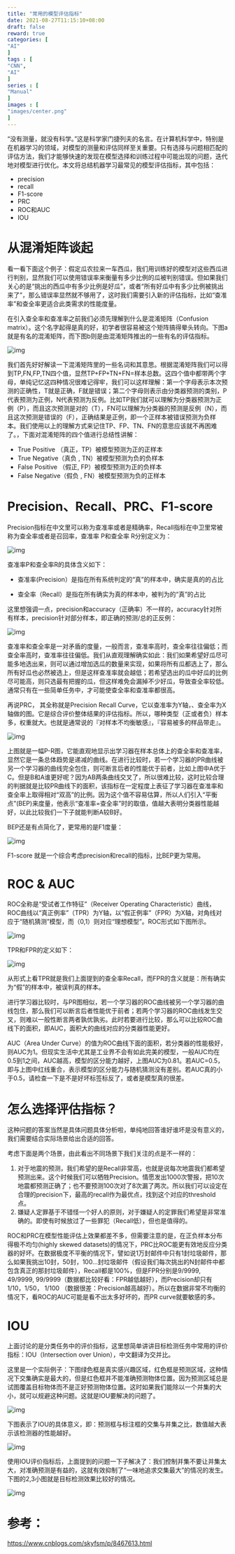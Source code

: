 ```yaml
---
title: "常用的模型评估指标"
date: 2021-08-27T11:15:10+08:00
draft: false
reward: true
categories: [
"AI"
]
tags : [
"CNN",
"AI"
]
series : [
"Manual"
]
images : [
"images/center.png"
]
---
```


[comment]: <> (# 常用的模型评估指标)

“没有测量，就没有科学。”这是科学家门捷列夫的名言。在计算机科学中，特别是在机器学习的领域，对模型的测量和评估同样至关重要。只有选择与问题相匹配的评估方法，我们才能够快速的发现在模型选择和训练过程中可能出现的问题，迭代地对模型进行优化。本文将总结机器学习最常见的模型评估指标，其中包括：

- precision
- recall
- F1-score
- PRC
- ROC和AUC
- IOU

# 从混淆矩阵谈起

看一看下面这个例子：假定瓜农拉来一车西瓜，我们用训练好的模型对这些西瓜进行判别，显然我们可以使用错误率来衡量有多少比例的瓜被判别错误。但如果我们关心的是“挑出的西瓜中有多少比例是好瓜”，或者“所有好瓜中有多少比例被挑出来了”，那么错误率显然就不够用了，这时我们需要引入新的评估指标，比如“查准率”和查全率更适合此类需求的性能度量。

在引入查全率和查准率之前我们必须先理解到什么是混淆矩阵（Confusion matrix）。这个名字起得是真的好，初学者很容易被这个矩阵搞得晕头转向。下图a就是有名的混淆矩阵，而下图b则是由混淆矩阵推出的一些有名的评估指标。

![img](https://picgo.6and.ltd/img/15752039601-20210606001019125.png)

我们首先好好解读一下混淆矩阵里的一些名词和其意思。根据混淆矩阵我们可以得到TP,FN,FP,TN四个值，显然TP+FP+TN+FN=样本总数。这四个值中都带两个字母，单纯记忆这四种情况很难记得牢，我们可以这样理解：第一个字母表示本次预测的正确性，T就是正确，F就是错误；第二个字母则表示由分类器预测的类别，P代表预测为正例，N代表预测为反例。比如TP我们就可以理解为分类器预测为正例（P），而且这次预测是对的（T），FN可以理解为分类器的预测是反例（N），而且这次预测是错误的（F），正确结果是正例，即一个正样本被错误预测为负样本。我们使用以上的理解方式来记住TP、FP、TN、FN的意思应该就不再困难了。，下面对混淆矩阵的四个值进行总结性讲解：

- True Positive （真正，TP）被模型预测为正的正样本
- True Negative（真负 , TN）被模型预测为负的负样本
- False Positive （假正, FP）被模型预测为正的负样本
- False Negative（假负 , FN）被模型预测为负的正样本

# Precision、Recall、PRC、F1-score

Precision指标在中文里可以称为查准率或者是精确率，Recall指标在中卫里常被称为查全率或者是召回率，查准率 P和查全率 R分别定义为：

![img](https://picgo.6and.ltd/img/15752040781-20210606001041338.png)

查准率P和查全率R的具体含义如下：

- 查准率(Precision）是指在所有系统判定的“真”的样本中，确实是真的的占比

- 查全率（Recall）是指在所有确实为真的样本中，被判为的“真”的占比

这里想强调一点，precision和accuracy（正确率）不一样的，accuracy针对所有样本，precision针对部分样本，即正确的预测/总的正反例：

![img](https://picgo.6and.ltd/img/15752041511-20210606001050674.png)

查准率和查全率是一对矛盾的度量，一般而言，查准率高时，查全率往往偏低；而查全率高时，查准率往往偏低。我们从直观理解确实如此：我们如果希望好瓜尽可能多地选出来，则可以通过增加选瓜的数量来实现，如果将所有瓜都选上了，那么所有好瓜也必然被选上，但是这样查准率就会越低；若希望选出的瓜中好瓜的比例尽可能高，则只选最有把握的瓜，但这样难免会漏掉不少好瓜，导致查全率较低。通常只有在一些简单任务中，才可能使查全率和查准率都很高。

再说PRC， 其全称就是Precision Recall Curve，它以查准率为Y轴，、查全率为X轴做的图。它是综合评价整体结果的评估指标。所以，哪种类型（正或者负）样本多，权重就大。也就是通常说的『对样本不均衡敏感』，『容易被多的样品带走』。

![img](https://picgo.6and.ltd/img/15752042061-20210606001058431.png)

 

上图就是一幅P-R图，它能直观地显示出学习器在样本总体上的查全率和查准率，显然它是一条总体趋势是递减的曲线。在进行比较时，若一个学习器的PR曲线被另一个学习器的曲线完全包住，则可断言后者的性能优于前者，比如上图中A优于C。但是B和A谁更好呢？因为AB两条曲线交叉了，所以很难比较，这时比较合理的判据就是比较PR曲线下的面积，该指标在一定程度上表征了学习器在查准率和查全率上取得相对“双高”的比例。因为这个值不容易估算，所以人们引入“平衡点”(BEP)来度量，他表示“查准率=查全率”时的取值，值越大表明分类器性能越好，以此比较我们一下子就能判断A较B好。

BEP还是有点简化了，更常用的是F1度量：

![img](https://picgo.6and.ltd/img/1093303-20180224205027586-434414606-20210606001107596.png)

 

F1-score 就是一个综合考虑precision和recall的指标，比BEP更为常用。

# ROC & AUC

ROC全称是“受试者工作特征”（Receiver Operating Characteristic）曲线，ROC曲线以“真正例率”（TPR）为Y轴，以“假正例率”（FPR）为X轴，对角线对应于“随机猜测”模型，而（0,1）则对应“理想模型”。ROC形式如下图所示。

![img](https://picgo.6and.ltd/img/1093303-20180224204355006-1724131879-20210606001115340.png)

TPR和FPR的定义如下：

![img](https://picgo.6and.ltd/img/1093303-20180224205043320-355960721-20210606001123917.png)

从形式上看TPR就是我们上面提到的查全率Recall，而FPR的含义就是：所有确实为“假”的样本中，被误判真的样本。

进行学习器比较时，与PR图相似，若一个学习器的ROC曲线被另一个学习器的曲线包住，那么我们可以断言后者性能优于前者；若两个学习器的ROC曲线发生交叉，则难以一般性断言两者孰优孰劣。此时若要进行比较，那么可以比较ROC曲线下的面积，即AUC，面积大的曲线对应的分类器性能更好。

AUC（Area Under Curve）的值为ROC曲线下面的面积，若分类器的性能极好，则AUC为1。但现实生活中尤其是工业界不会有如此完美的模型，一般AUC均在0.5到1之间，AUC越高，模型的区分能力越好，上图AUC为0.81。若AUC=0.5，即与上图中红线重合，表示模型的区分能力与随机猜测没有差别。若AUC真的小于0.5，请检查一下是不是好坏标签标反了，或者是模型真的很差。

# 怎么选择评估指标？

这种问题的答案当然是具体问题具体分析啦，单纯地回答谁好谁坏是没有意义的，我们需要结合实际场景给出合适的回答。

考虑下面是两个场景，由此看出不同场景下我们关注的点是不一样的：

1. 对于地震的预测，我们希望的是Recall非常高，也就是说每次地震我们都希望预测出来。这个时候我们可以牺牲Precision。情愿发出1000次警报，把10次地震都预测正确了；也不要预测100次对了8次漏了两次。所以我们可以设定在合理的precision下，最高的recall作为最优点，找到这个对应的threshold点。
2. 嫌疑人定罪基于不错怪一个好人的原则，对于嫌疑人的定罪我们希望是非常准确的。即使有时候放过了一些罪犯（Recall低），但也是值得的。

ROC和PRC在模型性能评估上效果都差不多，但需要注意的是，在正负样本分布得极不均匀(highly skewed datasets)的情况下，PRC比ROC能更有效地反应分类器的好坏。在数据极度不平衡的情况下，譬如说1万封邮件中只有1封垃圾邮件，那么如果我挑出10封，50封，100...封垃圾邮件（假设我们每次挑出的N封邮件中都包含真正的那封垃圾邮件），Recall都是100%，但是FPR分别是9/9999, 49/9999, 99/9999（数据都比较好看：FPR越低越好），而Precision却只有1/10，1/50， 1/100 （数据很差：Precision越高越好）。所以在数据非常不均衡的情况下，看ROC的AUC可能是看不出太多好坏的，而PR curve就要敏感的多。

# IOU

上面讨论的是分类任务中的评价指标，这里想简单讲讲目标检测任务中常用的评价指标：IOU（Intersection over Union），中文翻译为交并比。

这里是一个实际例子：下图绿色框是真实感兴趣区域，红色框是预测区域，这种情况下交集确实是最大的，但是红色框并不能准确预测物体位置。因为预测区域总是试图覆盖目标物体而不是正好预测物体位置。这时如果我们能除以一个并集的大小，就可以规避这种问题。这就是IOU要解决的问题了。

![img](https://picgo.6and.ltd/img/1093303-20180224204408601-1945220368-20210606001133992.png)

下图表示了IOU的具体意义，即：预测框与标注框的交集与并集之比，数值越大表示该检测器的性能越好。

![img](https://picgo.6and.ltd/img/1093303-20180224204418589-582088419-300x225-20210606001143340.png)

使用IOU评价指标后，上面提到的问题一下子解决了：我们控制并集不要让并集太大，对准确预测是有益的，这就有效抑制了“一味地追求交集最大”的情况的发生。下图的2,3小图就是目标检测效果比较好的情况。

![img](https://picgo.6and.ltd/img/1093303-20180224204428523-871794088-20210606001152619.png)

 

# 参考：

https://www.cnblogs.com/skyfsm/p/8467613.html


